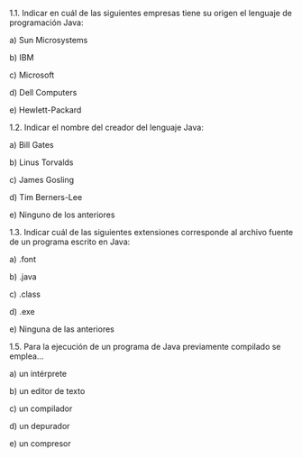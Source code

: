 1.1. Indicar en cuál de las siguientes empresas tiene su origen el lenguaje de programación Java:

a) Sun Microsystems

b) IBM

c) Microsoft

d) Dell Computers

e) Hewlett-Packard



1.2. Indicar el nombre del creador del lenguaje Java:

a) Bill Gates

b) Linus Torvalds

c) James Gosling

d) Tim Berners-Lee

e) Ninguno de los anteriores



1.3. Indicar cuál de las siguientes extensiones corresponde al archivo fuente de un programa escrito en Java:

a) .font

b) .java

c) .class

d) .exe

e) Ninguna de las anteriores


1.5. Para la ejecución de un programa de Java previamente compilado se emplea...

a) un intérprete

b) un editor de texto

c) un compilador

d) un depurador

e) un compresor



